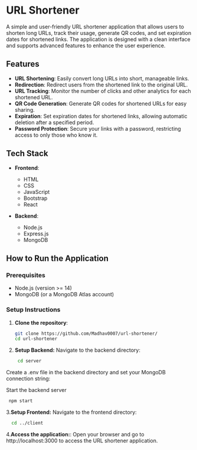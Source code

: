 # URL Shortener

A simple and user-friendly URL shortener application that allows users to shorten long URLs, track their usage, generate QR codes, and set expiration dates for shortened links. The application is designed with a clean interface and supports advanced features to enhance the user experience.

## Features

- **URL Shortening**: Easily convert long URLs into short, manageable links.
- **Redirection**: Redirect users from the shortened link to the original URL.
- **URL Tracking**: Monitor the number of clicks and other analytics for each shortened URL.
- **QR Code Generation**: Generate QR codes for shortened URLs for easy sharing.
- **Expiration**: Set expiration dates for shortened links, allowing automatic deletion after a specified period.
- **Password Protection**: Secure your links with a password, restricting access to only those who know it.

## Tech Stack

- **Frontend**: 
  - HTML
  - CSS
  - JavaScript
  - Bootstrap
  - React

- **Backend**:
  - Node.js
  - Express.js
  - MongoDB

## How to Run the Application


### Prerequisites

- Node.js (version >= 14)
- MongoDB (or a MongoDB Atlas account)

### Setup Instructions

1. **Clone the repository**:

   ```bash
   git clone https://github.com/Madhav0007/url-shortener/ 
   cd url-shortener

2. **Setup Backend:**
    Navigate to the backend directory:
   ```bash
    cd server

Create a .env file in the backend directory and set your MongoDB connection string:

Start the backend server
   ```bash
    npm start
```

3.**Setup Frontend:**
    Navigate to the frontend directory:
  ```bash
    cd ../client
```

4.**Access the application:**:
    Open your browser and go to http://localhost:3000 to access the URL shortener application.
